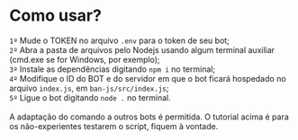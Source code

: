 # Como usar?
`1º` Mude o TOKEN no arquivo `.env` para o token de seu bot;<br>
`2º` Abra a pasta de arquivos pelo Nodejs usando algum terminal auxiliar (cmd.exe se for Windows, por exemplo);<br>
`3º` Instale as dependências digitando `npm i` no terminal;<br>
`4º` Modifique o ID do BOT e do servidor em que o bot ficará hospedado no arquivo `index.js`, em `ban-js/src/index.js`;<br>
`5º` Ligue o bot digitando `node .` no terminal.<br>
<br>
A adaptação do comando a outros bots é permitida. O tutorial acima é para os não-experientes testarem o script, fiquem à vontade.
